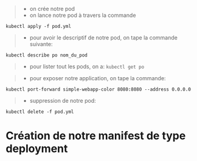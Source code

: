 > - on crée notre pod
> - on lance notre pod à travers la commande

``
kubectl apply -f pod.yml
``

> - pour avoir le descriptif de notre pod, on tape la commande suivante:

``
kubectl describe po nom_du_pod
``

> - pour lister tout les pods, on a:
``
kubectl get po
``

> - pour exposer notre application, on tape la commande:

``
kubectl port-forward simple-webapp-color 8080:8080 --address 0.0.0.0
``

> - suppression de notre pod:

``
kubectl delete -f pod.yml
``

# Création de notre manifest de type deployment
